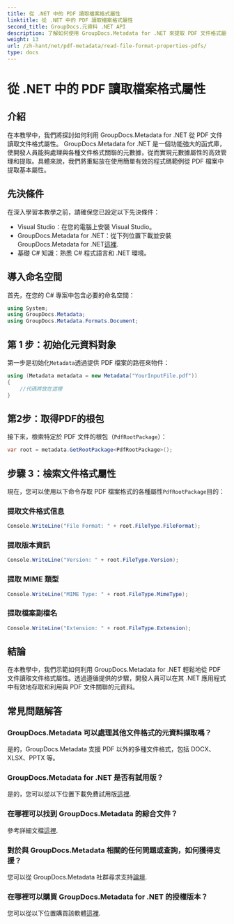 ```yaml
---
title: 從 .NET 中的 PDF 讀取檔案格式屬性
linktitle: 從 .NET 中的 PDF 讀取檔案格式屬性
second_title: GroupDocs.元資料 .NET API
description: 了解如何使用 GroupDocs.Metadata for .NET 來提取 PDF 文件格式屬性。使用簡單的 C# 深入研究元資料管理。
weight: 13
url: /zh-hant/net/pdf-metadata/read-file-format-properties-pdfs/
type: docs
---
```

# 從 .NET 中的 PDF 讀取檔案格式屬性

## 介紹
在本教學中，我們將探討如何利用 GroupDocs.Metadata for .NET 從 PDF 文件讀取文件格式屬性。 GroupDocs.Metadata for .NET 是一個功能強大的函式庫，使開發人員能夠處理與各種文件格式關聯的元數據，從而實現元數據屬性的高效管理和提取。具體來說，我們將重點放在使用簡單有效的程式碼範例從 PDF 檔案中提取基本屬性。
## 先決條件
在深入學習本教學之前，請確保您已設定以下先決條件：
- Visual Studio：在您的電腦上安裝 Visual Studio。
-  GroupDocs.Metadata for .NET：從下列位置下載並安裝 GroupDocs.Metadata for .NET[這裡](https://releases.groupdocs.com/metadata/net/).
- 基礎 C# 知識：熟悉 C# 程式語言和 .NET 環境。

## 導入命名空間
首先，在您的 C# 專案中包含必要的命名空間：
```csharp
using System;
using GroupDocs.Metadata;
using GroupDocs.Metadata.Formats.Document;
```
## 第 1 步：初始化元資料對象
第一步是初始化`Metadata`透過提供 PDF 檔案的路徑來物件：
```csharp
using (Metadata metadata = new Metadata("YourInputFile.pdf"))
{
    //代碼將放在這裡
}
```
## 第2步：取得PDF的根包
接下來，檢索特定於 PDF 文件的根包（`PdfRootPackage`）：
```csharp
var root = metadata.GetRootPackage<PdfRootPackage>();
```
## 步驟 3：檢索文件格式屬性
現在，您可以使用以下命令存取 PDF 檔案格式的各種屬性`PdfRootPackage`目的：
### 提取文件格式信息
```csharp
Console.WriteLine("File Format: " + root.FileType.FileFormat);
```
### 提取版本資訊
```csharp
Console.WriteLine("Version: " + root.FileType.Version);
```
### 提取 MIME 類型
```csharp
Console.WriteLine("MIME Type: " + root.FileType.MimeType);
```
### 提取檔案副檔名
```csharp
Console.WriteLine("Extension: " + root.FileType.Extension);
```

## 結論
在本教學中，我們示範如何利用 GroupDocs.Metadata for .NET 輕鬆地從 PDF 文件讀取文件格式屬性。透過遵循提供的步驟，開發人員可以在其 .NET 應用程式中有效地存取和利用與 PDF 文件關聯的元資料。

## 常見問題解答
### GroupDocs.Metadata 可以處理其他文件格式的元資料擷取嗎？
是的，GroupDocs.Metadata 支援 PDF 以外的多種文件格式，包括 DOCX、XLSX、PPTX 等。
### GroupDocs.Metadata for .NET 是否有試用版？
是的，您可以從以下位置下載免費試用版[這裡](https://releases.groupdocs.com/).
### 在哪裡可以找到 GroupDocs.Metadata 的綜合文件？
參考詳細文檔[這裡](https://tutorials.groupdocs.com/metadata/net/).
### 對於與 GroupDocs.Metadata 相關的任何問題或查詢，如何獲得支援？
您可以從 GroupDocs.Metadata 社群尋求支持[論壇](https://forum.groupdocs.com/c/metadata/14).
### 在哪裡可以購買 GroupDocs.Metadata for .NET 的授權版本？
您可以從以下位置購買該軟體[這裡](https://purchase.groupdocs.com/buy).